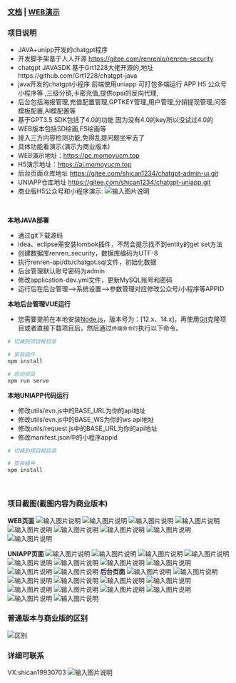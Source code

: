 ### [文档](https://www.kancloud.cn/momoyu/momoyu/3169622)  | [WEB演示](https://pc.momoyucm.top)
### 项目说明
- JAVA+unipp开发的chatgpt程序
- 开发脚手架基于人人开源 https://gitee.com/renrenio/renren-security
- chatgpt JAVASDK 基于Grt1228大佬开源的,地址https://github.com/Grt1228/chatgpt-java
- java开发的chatgpt小程序  前端使用uniapp   可打包多端运行  APP  H5  公众号  小程序等 ,三级分销,卡密充值,提供opai的反向代理,
- 后台包括海报管理,充值配置管理,GPTKEY管理,用户管理,分销提现管理,问答模板配置,AI模配置等
- 基于GPT3.5 SDK包括了4.0的功能 因为没有4.0的key所以没试过4.0的
- WEB版本包括SD绘画,FS绘画等
- 接入三方内容检测功能,免得乱提问题坐牢去了
- 具体功能看演示(演示为商业版本)
- WEB演示地址：https://pc.momoyucm.top
- H5演示地址：https://ai.momoyucm.top
- 后台页面仓库地址 https://gitee.com/shican1234/chatgpt-admin-ui.git
- UNIAPP仓库地址 https://gitee.com/shican1234/chatgpt-uniapp.git
- 商业版H5公众号和小程序演示: ![输入图片说明](renren-admin/src/main/resources/public/gzh2.jpg)

<br>




**本地JAVA部署**
- 通过git下载源码
- idea、eclipse需安装lombok插件，不然会提示找不到entity的get set方法
- 创建数据库renren_security，数据库编码为UTF-8
- 执行renren-api/db/chatgpt.sql文件，初始化数据
- 后台管理默认账号密码为admin
- 修改application-dev.yml文件，更新MySQL账号和密码
- 运行后在后台管理-->系统设置-->参数管理对应修改公众号/小程序等APPID

**本地后台管理VUE运行**
- 您需要提前在本地安装[Node.js](https://nodejs.org/en/)，版本号为：[12.x、14.x]，再使用[Git](https://git-scm.com/)克隆项目或者直接下载项目后，然后通过`终端命令行`执行以下命令。

```bash
# 切换到项目根目录

# 安装插件
npm install

# 启动项目
npm run serve
```
**本地UNIAPP代码运行**
- 修改utils/evn.js中的BASE_URL为你的api地址
- 修改utils/evn.js中的BASE_WS为你的ws api地址
- 修改utils/request.js中的BASE_URL为你的api地址
- 修改manifest.json中的小程序appid
```bash
# 切换到项目根目录

# 安装插件
npm install
```
<br>

### 项目截图(截图内容为商业版本)
**WEB页面**
![输入图片说明](renren-admin/src/main/resources/public/pc0.png)
![输入图片说明](renren-admin/src/main/resources/public/pc1.png)
![输入图片说明](renren-admin/src/main/resources/public/pc2.png)
![输入图片说明](renren-admin/src/main/resources/public/pc3.png)
![输入图片说明](renren-admin/src/main/resources/public/pc4.png)
![输入图片说明](renren-admin/src/main/resources/public/pc5.png)
![输入图片说明](renren-admin/src/main/resources/public/pc6.png)
![输入图片说明](renren-admin/src/main/resources/public/pc7.png)
![输入图片说明](renren-admin/src/main/resources/public/pc8.png)

**UNIAPP页面**
![输入图片说明](renren-admin/src/main/resources/public/qd1.png)
![输入图片说明](renren-admin/src/main/resources/public/qd2.jpeg)
![输入图片说明](renren-admin/src/main/resources/public/qd3.jpeg)
![输入图片说明](renren-admin/src/main/resources/public/qd4.jpeg)
![输入图片说明](renren-admin/src/main/resources/public/qd5.jpeg)
![输入图片说明](renren-admin/src/main/resources/public/qd6.jpeg)
![输入图片说明](renren-admin/src/main/resources/public/qd7.jpeg)
![输入图片说明](renren-admin/src/main/resources/public/qd8.jpeg)
![输入图片说明](renren-admin/src/main/resources/public/qd9.jpeg)
![输入图片说明](renren-admin/src/main/resources/public/qd10.jpeg)
**后台页面**
![输入图片说明](renren-admin/src/main/resources/public/ht1.png)
![输入图片说明](renren-admin/src/main/resources/public/ht2.png)
![输入图片说明](renren-admin/src/main/resources/public/ht3.png)
![输入图片说明](renren-admin/src/main/resources/public/ht4.png)
![输入图片说明](renren-admin/src/main/resources/public/ht5.png)
![输入图片说明](renren-admin/src/main/resources/public/ht6.png)
![输入图片说明](renren-admin/src/main/resources/public/ht7.png)
![输入图片说明](renren-admin/src/main/resources/public/ht8.png)
![输入图片说明](renren-admin/src/main/resources/public/ht9.png)
![输入图片说明](renren-admin/src/main/resources/public/ht10.png)
![输入图片说明](renren-admin/src/main/resources/public/ht11.png)
![输入图片说明](renren-admin/src/main/resources/public/ht12.png)

### 普通版本与商业版的区别
![区别](renren-admin/src/main/resources/public/对比.png)
<br>


### 详细可联系
VX:shican19930703
![输入图片说明](renren-admin/src/main/resources/public/wx.jpg)
